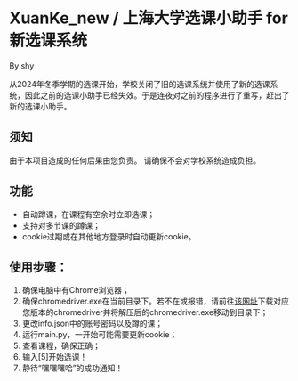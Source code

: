# XuanKe_new / 上海大学选课小助手 for 新选课系统
By shy

从2024年冬季学期的选课开始，学校关闭了旧的选课系统并使用了新的选课系统，因此之前的选课小助手已经失效。于是连夜对之前的程序进行了重写，赶出了新的选课小助手。

## 须知
由于本项目造成的任何后果由您负责。
请确保不会对学校系统造成负担。

## 功能
- 自动蹲课，在课程有空余时立即选课；
- 支持对多节课的蹲课；
- cookie过期或在其他地方登录时自动更新cookie。

## 使用步骤：
1. 确保电脑中有Chrome浏览器；
2. 确保chromedriver.exe在当前目录下。若不在或报错，请前往[该网址](https://googlechromelabs.github.io/chrome-for-testing/#stable)下载对应您版本的chromedriver并将解压后的chromedriver.exe移动到目录下；
3. 更改info.json中的账号密码以及蹲的课；
4. 运行main.py，一开始可能需要更新cookie；
5. 查看课程，确保正确；
6. 输入[5]开始选课！
7. 静待“嘿嘿嘿哈”的成功通知！
